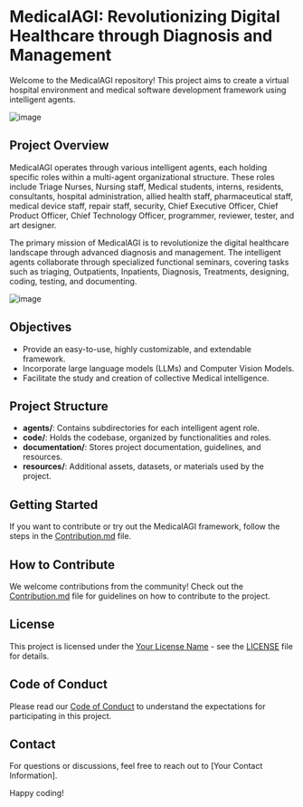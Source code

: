 # MedicalAGI: Revolutionizing Digital Healthcare through Diagnosis and Management

Welcome to the MedicalAGI repository! This project aims to create a virtual hospital environment and medical software development framework using intelligent agents.

![image](https://github.com/LifestyleCorp/Medical-AGI/assets/79331747/8e0666c0-331f-4ca3-b1ae-05f5293b5b09)

## Project Overview

MedicalAGI operates through various intelligent agents, each holding specific roles within a multi-agent organizational structure. These roles include Triage Nurses, Nursing staff, Medical students, interns, residents, consultants, hospital administration, allied health staff, pharmaceutical staff, medical device staff, repair staff, security, Chief Executive Officer, Chief Product Officer, Chief Technology Officer, programmer, reviewer, tester, and art designer.

The primary mission of MedicalAGI is to revolutionize the digital healthcare landscape through advanced diagnosis and management. The intelligent agents collaborate through specialized functional seminars, covering tasks such as triaging, Outpatients, Inpatients, Diagnosis, Treatments, designing, coding, testing, and documenting.

![image](https://github.com/LifestyleCorp/Medical-AGI/assets/79331747/28959c7e-55fb-4a0e-b9ad-d9e5ee4af5b0)


## Objectives

- Provide an easy-to-use, highly customizable, and extendable framework.
- Incorporate large language models (LLMs) and Computer Vision Models.
- Facilitate the study and creation of collective Medical intelligence.

## Project Structure

- **agents/**: Contains subdirectories for each intelligent agent role.
- **code/**: Holds the codebase, organized by functionalities and roles.
- **documentation/**: Stores project documentation, guidelines, and resources.
- **resources/**: Additional assets, datasets, or materials used by the project.

## Getting Started

If you want to contribute or try out the MedicalAGI framework, follow the steps in the [Contribution.md](Contribution.md) file.

## How to Contribute

We welcome contributions from the community! Check out the [Contribution.md](Contribution.md) file for guidelines on how to contribute to the project.

## License

This project is licensed under the [Your License Name](LICENSE) - see the [LICENSE](LICENSE) file for details.

## Code of Conduct

Please read our [Code of Conduct](CODE_OF_CONDUCT.md) to understand the expectations for participating in this project.

## Contact

For questions or discussions, feel free to reach out to [Your Contact Information].

Happy coding!

